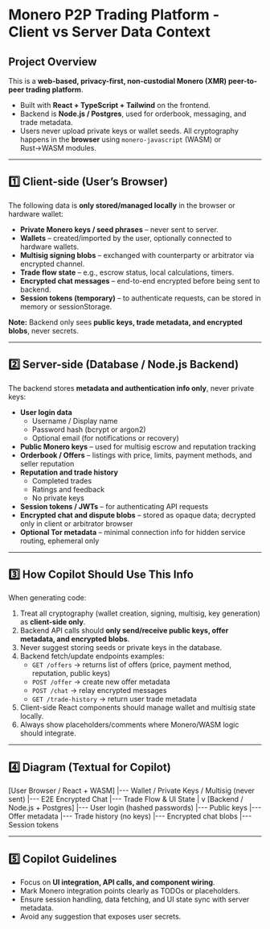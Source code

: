# Monero P2P Trading Platform - Client vs Server Data Context

## Project Overview
This is a **web-based, privacy-first, non-custodial Monero (XMR) peer-to-peer trading platform**.
- Built with **React + TypeScript + Tailwind** on the frontend.
- Backend is **Node.js / Postgres**, used for orderbook, messaging, and trade metadata.
- Users never upload private keys or wallet seeds. All cryptography happens in the **browser** using `monero-javascript` (WASM) or Rust→WASM modules.

---

## 1️⃣ Client-side (User’s Browser)
The following data is **only stored/managed locally** in the browser or hardware wallet:
- **Private Monero keys / seed phrases** – never sent to server.
- **Wallets** – created/imported by the user, optionally connected to hardware wallets.
- **Multisig signing blobs** – exchanged with counterparty or arbitrator via encrypted channel.
- **Trade flow state** – e.g., escrow status, local calculations, timers.
- **Encrypted chat messages** – end-to-end encrypted before being sent to backend.
- **Session tokens (temporary)** – to authenticate requests, can be stored in memory or sessionStorage.

**Note:** Backend only sees **public keys, trade metadata, and encrypted blobs**, never secrets.

---

## 2️⃣ Server-side (Database / Node.js Backend)
The backend stores **metadata and authentication info only**, never private keys:
- **User login data**
  - Username / Display name
  - Password hash (bcrypt or argon2)
  - Optional email (for notifications or recovery)
- **Public Monero keys** – used for multisig escrow and reputation tracking
- **Orderbook / Offers** – listings with price, limits, payment methods, and seller reputation
- **Reputation and trade history**
  - Completed trades
  - Ratings and feedback
  - No private keys
- **Session tokens / JWTs** – for authenticating API requests
- **Encrypted chat and dispute blobs** – stored as opaque data; decrypted only in client or arbitrator browser
- **Optional Tor metadata** – minimal connection info for hidden service routing, ephemeral only

---

## 3️⃣ How Copilot Should Use This Info
When generating code:
1. Treat all cryptography (wallet creation, signing, multisig, key generation) as **client-side only**.
2. Backend API calls should **only send/receive public keys, offer metadata, and encrypted blobs**.
3. Never suggest storing seeds or private keys in the database.
4. Backend fetch/update endpoints examples:
   - `GET /offers` → returns list of offers (price, payment method, reputation, public keys)
   - `POST /offer` → create new offer metadata
   - `POST /chat` → relay encrypted messages
   - `GET /trade-history` → return user trade metadata
5. Client-side React components should manage wallet and multisig state locally.
6. Always show placeholders/comments where Monero/WASM logic should integrate.

---

## 4️⃣ Diagram (Textual for Copilot)
[User Browser / React + WASM]
|--- Wallet / Private Keys / Multisig (never sent)
|--- E2E Encrypted Chat
|--- Trade Flow & UI State
|
v
[Backend / Node.js + Postgres]
|--- User login (hashed passwords)
|--- Public keys
|--- Offer metadata
|--- Trade history (no keys)
|--- Encrypted chat blobs
|--- Session tokens

--- 

## 5️⃣ Copilot Guidelines
- Focus on **UI integration, API calls, and component wiring**.
- Mark Monero integration points clearly as TODOs or placeholders.
- Ensure session handling, data fetching, and UI state sync with server metadata.
- Avoid any suggestion that exposes user secrets.
